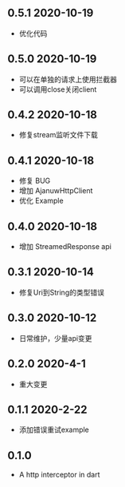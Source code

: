 ## 0.5.1 2020-10-19

* 优化代码

## 0.5.0 2020-10-19

* 可以在单独的请求上使用拦截器
* 可以调用close关闭client

## 0.4.2 2020-10-18

* 修复stream监听文件下载

## 0.4.1 2020-10-18

* 修复 BUG
* 增加 AjanuwHttpClient
* 优化 Example

## 0.4.0 2020-10-18

* 增加 StreamedResponse api

## 0.3.1 2020-10-14

* 修复Uri到String的类型错误

## 0.3.0 2020-10-12

* 日常维护，少量api变更

## 0.2.0 2020-4-1

* 重大变更

## 0.1.1 2020-2-22

- 添加错误重试example

## 0.1.0

- A http interceptor in dart
